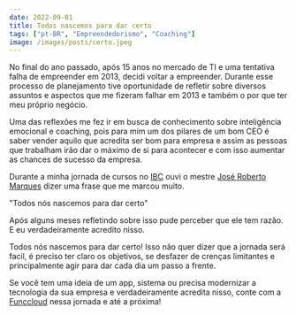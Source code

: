 ```yaml
---
date: 2022-09-01
title: Todos nascemos para dar certo
tags: ["pt-BR", "Empreendedorismo", "Coaching"]
image: /images/posts/certo.jpeg
---
```


No final do ano passado, após 15 anos no mercado de TI e uma tentativa falha de empreender em 2013, decidi voltar a empreender. Durante esse processo de planejamento tive oportunidade de refletir sobre diversos assuntos e aspectos que me fizeram falhar em 2013 e também o por que ter meu próprio negócio.

Uma das reflexões me fez ir em busca de conhecimento sobre inteligência emocional e coaching, pois para mim um dos pilares de um bom CEO é saber vender aquilo que acredita ser bom para empresa e assim as pessoas que trabalham irão dar o máximo de si para acontecer e com isso aumentar as chances de sucesso da empresa.

Durante a minha jornada de cursos no [IBC](https://www.instagram.com/ibccoaching/) ouvi o mestre [José Roberto Marques](https://www.instagram.com/joserobertomarques/) dizer uma frase que me marcou muito. 

"Todos nós nascemos para dar certo"

Após alguns meses refletindo sobre isso pude perceber que ele tem razão. E eu verdadeiramente acredito nisso.

Todos nós nascemos para dar certo! Isso não quer dizer que a jornada será facil, é preciso ter claro os objetivos, se desfazer de crenças limitantes e principalmente agir para dar cada dia um passo a frente.

Se você tem uma ideia de um app, sistema ou precisa modernizar a tecnologia da sua empresa e verdadeiramente acredita nisso, conte com a [Funccloud](https://funccloud.com) nessa jornada e até a próxima!
